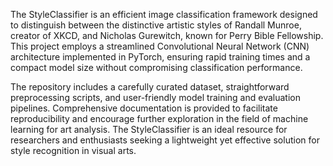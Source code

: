 The StyleClassifier is an efficient image classification framework designed to distinguish between the distinctive artistic styles of Randall Munroe, creator of XKCD, and Nicholas Gurewitch, known for Perry Bible Fellowship. This project employs a streamlined Convolutional Neural Network (CNN) architecture implemented in PyTorch, ensuring rapid training times and a compact model size without compromising classification performance.

The repository includes a carefully curated dataset, straightforward preprocessing scripts, and user-friendly model training and evaluation pipelines. Comprehensive documentation is provided to facilitate reproducibility and encourage further exploration in the field of machine learning for art analysis. The StyleClassifier is an ideal resource for researchers and enthusiasts seeking a lightweight yet effective solution for style recognition in visual arts.


